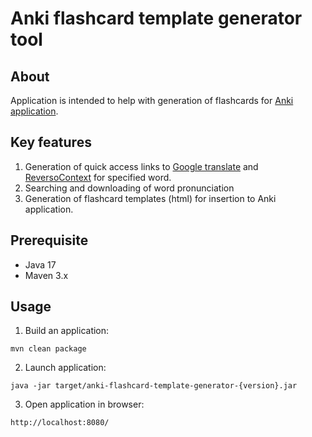 # Anki flashcard template generator tool

## About
Application is intended to help with generation of flashcards for [Anki application](https://apps.ankiweb.net/).

## Key features
1. Generation of quick access links to [Google translate](http://translate.google.com/) and [ReversoContext](https://context.reverso.net/translation/english-russian/) for specified word.
2. Searching and downloading of word pronunciation 
3. Generation of flashcard templates (html) for insertion to Anki application.

## Prerequisite
- Java 17
- Maven 3.x

## Usage
1. Build an application:
```
mvn clean package
```

2. Launch application:
```
java -jar target/anki-flashcard-template-generator-{version}.jar
```

3. Open application in browser:
```
http://localhost:8080/
```